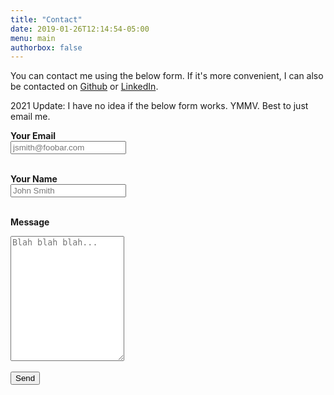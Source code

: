 ```yaml
---
title: "Contact"
date: 2019-01-26T12:14:54-05:00
menu: main
authorbox: false
---
```


You can contact me using the below form. If it's more convenient, I can also be
contacted on [Github](https://github.com/poteat) or
[LinkedIn](https://www.linkedin.com/in/mpoteat-o/).

2021 Update: I have no idea if the below form works. YMMV. Best to just email me.

<!-- Simple obfuscation -->
<script>
f = (s) => {return s.replace(/[a-zA-Z]/g,function(c){return String.fromCharCode((c<="Z"?90:122)>=(c=c.charCodeAt(0)+13)?c:c-26);});}
window.onload = () => {document.getElementById("contact-form").action += f("zr@zcbgr.ng")};
</script>

<form action="https://formspree.io/" method="POST" id="contact-form">
<input type="hidden" name="_subject" value="Contact submission from mpote.at"/>

<b><label for="email">Your Email</label></b><br>
<input id="email" type="email" name="_replyto" placeholder="jsmith@foobar.com"><br><br>

<b><label for="name">Your Name</label></b><br>
<input id="name" type="name" name="name" placeholder="John Smith"><br><br>

<b><label for="message">Message</label></b><br>
<textarea id="message" name="message" placeholder="Blah blah blah..." style="height:200px"></textarea><br><br>

<input type="submit" value="Send">
</form>
